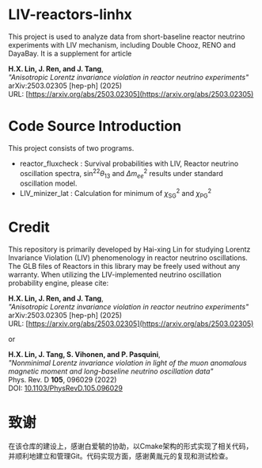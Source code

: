 # LIV-reactors-linhx
This project is used to analyze data from short-baseline reactor neutrino experiments with LIV mechanism, including Double Chooz, RENO and DayaBay. It is a supplement for article

**H.X. Lin, J. Ren, and J. Tang**,  
*"Anisotropic Lorentz invariance violation in reactor neutrino experiments"*  
arXiv:2503.02305 [hep-ph] (2025)  
URL: [https://arxiv.org/abs/2503.02305](https://arxiv.org/abs/2503.02305)  

# Code Source Introduction

This project consists of two programs. 

- reactor_fluxcheck : Survival probabilities with LIV, Reactor neutrino oscillation spectra, $\sin^22\theta_{13}$ and $\Delta m^2_{ee}$ results under standard oscillation model.
- LIV_minizer_lat : Calculation for minimum of $\chi^2_\text{SG}$ and $\chi^2_\text{PG}$ 

# Credit  
This repository is primarily developed by Hai-xing Lin for studying Lorentz Invariance Violation (LIV) phenomenology in reactor neutrino oscillations. The GLB files of Reactors in this library may be freely used without any warranty. When utilizing the LIV-implemented neutrino oscillation probability engine, please cite:  



**H.X. Lin, J. Ren, and J. Tang**,  
*"Anisotropic Lorentz invariance violation in reactor neutrino experiments"*  
arXiv:2503.02305 [hep-ph] (2025)  
URL: [https://arxiv.org/abs/2503.02305](https://arxiv.org/abs/2503.02305)  

or 

**H.X. Lin, J. Tang, S. Vihonen, and P. Pasquini**,  
*"Nonminimal Lorentz invariance violation in light of the muon anomalous magnetic moment and long-baseline neutrino oscillation data"*  
Phys. Rev. D **105**, 096029 (2022)  
DOI: [10.1103/PhysRevD.105.096029](https://doi.org/10.1103/PhysRevD.105.096029)

# 致谢

在该仓库的建设上，感谢白爱毓的协助，以Cmake架构的形式实现了相关代码，并顺利地建立和管理Git。代码实现方面，感谢黄胤元的复现和测试检查。
